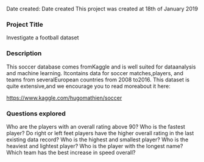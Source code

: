 Date created:
Date created This project was created at 18th of January 2019

### Project Title

Investigate a football dataset

### Description

This soccer database comes fromKaggle and is well suited for dataanalysis and machine learning. Itcontains data for soccer matches,players, and teams from severalEuropean countries from 2008 to2016. This dataset is quite extensive,and we encourage you to read moreabout it here:

https://www.kaggle.com/hugomathien/soccer

### Questions explored

Who are the players with an overall rating above 90?
Who is the fastest player?
Do right or left feet players have the higher overall rating in the last existing data record?
Who is the highest and smallest player?
Who is the heaviest and lightest player?
Who is the player with the longest name?
Which team has the best increase in speed overall?
